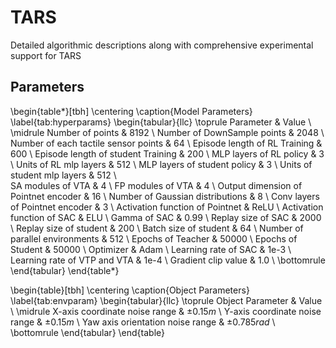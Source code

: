 # TARS
Detailed algorithmic descriptions along with comprehensive experimental support for TARS

## Parameters
\begin{table*}[tbh]
    \centering
    \caption{Model Parameters}
    \label{tab:hyperparams}
    \begin{tabular}{llc}
    \toprule
    Parameter & Value  \\
    \midrule
    Number of points & 8192 \\
    Number of DownSample points & 2048 \\
    Number of each tactile sensor points & 64 \\
    Episode length of RL Training & 600 \\
    Episode length of student Training & 200 \\
    MLP layers of RL policy & 3 \\
    Units of RL mlp layers & 512 \\
    MLP layers of student policy & 3 \\
    Units of student mlp layers & 512 \\    
    SA modules of VTA & 4 \\
    FP modules of VTA & 4 \\
    Output dimension of Pointnet encoder & 16 \\
    Number of Gaussian distributions & 8 \\
    Conv layers of Pointnet encoder & 3 \\
    Activation function of Pointnet & ReLU \\
    Activation function of SAC & ELU \\
    Gamma of SAC & 0.99 \\
    Replay size of SAC & 2000 \\
    Replay size of student & 200 \\
    Batch size of student & 64 \\
    Number of parallel environments & 512 \\ 
    Epochs of Teacher & 50000 \\
    Epochs of Student & 50000 \\
    Optimizer & Adam \\
    Learning rate of SAC &  1e-3 \\
    Learning rate of VTP and VTA &  1e-4 \\
    Gradient clip value & 1.0 \\
    \bottomrule
    \end{tabular}
\end{table*}

\begin{table}[tbh]
    \centering
    \caption{Object Parameters}
    \label{tab:envparam}
    \begin{tabular}{llc}
    \toprule
    Object Parameter & Value  \\
    \midrule
    X-axis coordinate noise range & $\pm0.15m$ \\
    Y-axis coordinate noise range & $\pm0.15m$ \\
    Yaw axis orientation noise range & $\pm0.785rad$ \\
    \bottomrule
    \end{tabular}
\end{table}

